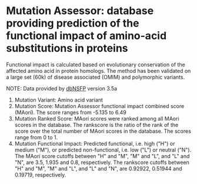 # Mutation Assessor: database providing prediction of the functional impact of amino-acid substitutions in proteins
Functional impact is calculated based on evolutionary conservation of the affected amino acid in protein homologs. The method has been validated on a large set (60k) of disease associated (OMIM) and polymorphic variants.

NOTE: Data provided by [dbNSFP](https://sites.google.com/site/jpopgen/dbNSFP) version 3.5a

1. Mutation Variant: Amino acid variant
2. Mutation Score: Mutation Assessor functional impact combined score (MAori). The score ranges from -5.135 to 6.49
3. Mutation Ranked Score: MAori scores were ranked among all MAori scores in the database. The rankscore is the ratio of the rank of the score over the total number of MAori scores in the database. The scores range from 0 to 1.
4. Mutation Functional Impact: Predicted functional, i.e. high ("H") or medium ("M"), or predicted non-functional, i.e. low ("L") or neutral ("N"). The MAori score cutoffs between "H" and "M", "M" and "L", and "L" and "N", are 3.5, 1.935 and 0.8, respectively. The rankscore cutoffs between "H" and "M", "M" and "L", and "L" and "N", are 0.92922, 0.51944 and 0.19719, respectively.
